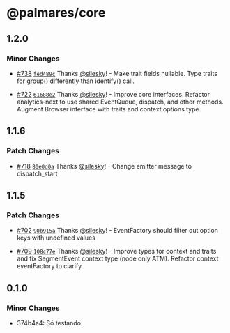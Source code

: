# @palmares/core

## 1.2.0

### Minor Changes

- [#738](https://github.com/segmentio/analytics-next/pull/738) [`fed489c`](https://github.com/segmentio/analytics-next/commit/fed489cbf2e5b4c0f8423453e24831ec5dcdd7ce) Thanks [@silesky](https://github.com/silesky)! - Make trait fields nullable. Type traits for group() differently than identify() call.

* [#722](https://github.com/segmentio/analytics-next/pull/722) [`61688e2`](https://github.com/segmentio/analytics-next/commit/61688e251ad2f60dae4cfd65cf59401c29ec66bd) Thanks [@silesky](https://github.com/silesky)! - Improve core interfaces. Refactor analytics-next to use shared EventQueue, dispatch, and other methods.
  Augment Browser interface with traits and context options type.

## 1.1.6

### Patch Changes

- [#718](https://github.com/segmentio/analytics-next/pull/718) [`80e0d0a`](https://github.com/segmentio/analytics-next/commit/80e0d0a7d074422654cbebe0c3edb90e1d42ad62) Thanks [@silesky](https://github.com/silesky)! - Change emitter message to dispatch_start

## 1.1.5

### Patch Changes

- [#702](https://github.com/segmentio/analytics-next/pull/702) [`90b915a`](https://github.com/segmentio/analytics-next/commit/90b915ac3447d76673e98661c54bf5a0ced2a555) Thanks [@silesky](https://github.com/silesky)! - EventFactory should filter out option keys with undefined values

* [#709](https://github.com/segmentio/analytics-next/pull/709) [`108c77e`](https://github.com/segmentio/analytics-next/commit/108c77e81a4e9d2a64eb56e78f707ae6c2ea6ed2) Thanks [@silesky](https://github.com/silesky)! - Improve types for context and traits and fix SegmentEvent context type (node only ATM). Refactor context eventFactory to clarify.

## 0.1.0

### Minor Changes

- 374b4a4: Só testando
